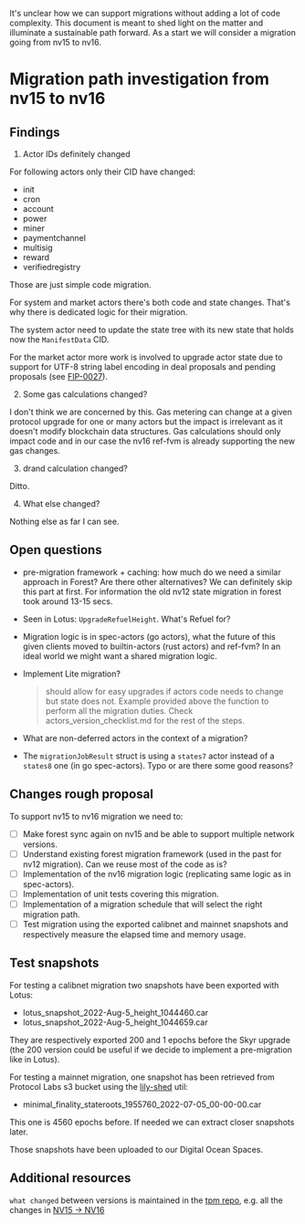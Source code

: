 It's unclear how we can support migrations without adding a lot of code complexity. This document is meant to shed light on the matter and illuminate a sustainable path forward.
As a start we will consider a migration going from nv15 to nv16.

# Migration path investigation from nv15 to nv16

## Findings

1) Actor IDs definitely changed

For following actors only their CID have changed:
- init
- cron
- account
- power
- miner
- paymentchannel
- multisig
- reward
- verifiedregistry

Those are just simple code migration.

For system and market actors there's both code and state changes. That's why there is dedicated logic for their migration.

The system actor need to update the state tree with its new state that holds now the `ManifestData` CID.

For the market actor more work is involved to upgrade actor state due to support for UTF-8 string label encoding in deal proposals and pending proposals (see [FIP-0027](https://github.com/filecoin-project/FIPs/blob/master/FIPS/fip-0027.md)).

2) Some gas calculations changed?

I don't think we are concerned by this. Gas metering can change at a given protocol upgrade for one or many actors but the impact is irrelevant as it doesn't modify blockchain data structures. Gas calculations should only impact code and in our case the nv16 ref-fvm is already supporting the new gas changes.

3) drand calculation changed?

Ditto.

4) What else changed?

Nothing else as far I can see.

## Open questions

- pre-migration framework + caching: how much do we need a similar approach in Forest?
  Are there other alternatives? We can definitely skip this part at first.
  For information the old nv12 state migration in forest took around 13-15 secs.

- Seen in Lotus: `UpgradeRefuelHeight`. What's Refuel for?

- Migration logic is in spec-actors (go actors), what the future of this given clients moved to builtin-actors (rust actors) and ref-fvm? In an ideal world we might want a shared migration logic.

- Implement Lite migration?
  > should allow for easy upgrades if actors code needs to change but state does not. Example provided above the function to perform all the migration duties. Check actors_version_checklist.md for the rest of the steps.

- What are non-deferred actors in the context of a migration?

- The `migrationJobResult` struct is using a `states7` actor instead of a `states8` one (in go spec-actors).
  Typo or are there some good reasons?

## Changes rough proposal

To support nv15 to nv16 migration we need to:

- [ ] Make forest sync again on nv15 and be able to support multiple network versions.
- [ ] Understand existing forest migration framework (used in the past for nv12 migration). Can we reuse most of the code as is?
- [ ] Implementation of the nv16 migration logic (replicating same logic as in spec-actors).
- [ ] Implementation of unit tests covering this migration.
- [ ] Implementation of a migration schedule that will select the right migration path.
- [ ] Test migration using the exported calibnet and mainnet snapshots and respectively measure the elapsed time and memory usage.

## Test snapshots

For testing a calibnet migration two snapshots have been exported with Lotus:
- lotus_snapshot_2022-Aug-5_height_1044460.car
- lotus_snapshot_2022-Aug-5_height_1044659.car

They are respectively exported 200 and 1 epochs before the Skyr upgrade (the 200 version could be useful if we decide to implement a pre-migration like in Lotus).

For testing a mainnet migration, one snapshot has been retrieved from Protocol Labs s3 bucket using the [lily-shed](https://github.com/kasteph/lily-shed/) util:
- minimal_finality_stateroots_1955760_2022-07-05_00-00-00.car

This one is 4560 epochs before. If needed we can extract closer snapshots later.

Those snapshots have been uploaded to our Digital Ocean Spaces.

## Additional resources

`what changed` between versions is maintained in the [tpm repo](https://github.com/filecoin-project/tpm/tree/master/Network%20Upgrades), e.g. all the changes in [NV15 -> NV16](https://github.com/filecoin-project/tpm/blob/master/Network%20Upgrades/v16.md)
